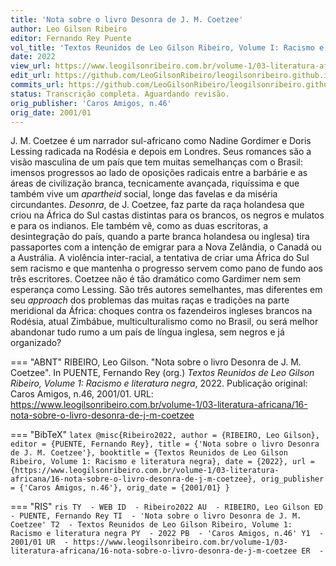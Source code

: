 ```yaml
---
title: 'Nota sobre o livro Desonra de J. M. Coetzee'
author: Leo Gilson Ribeiro
editor: Fernando Rey Puente
vol_title: 'Textos Reunidos de Leo Gilson Ribeiro, Volume I: Racismo e literatura negra'
date: 2022
view_url: https://www.leogilsonribeiro.com.br/volume-1/03-literatura-africana/16-nota-sobre-o-livro-desonra-de-j-m-coetzee
edit_url: https://github.com/LeoGilsonRibeiro/leogilsonribeiro.github.io/edit/main/docs/markdown/volume-1/03-literatura-africana/16-nota-sobre-o-livro-desonra-de-j-m-coetzee.md
commits_url: https://github.com/LeoGilsonRibeiro/leogilsonribeiro.github.io/commits/main/docs/markdown/volume-1/03-literatura-africana/16-nota-sobre-o-livro-desonra-de-j-m-coetzee.md
status: Transcrição completa. Aguardando revisão.
orig_publisher: 'Caros Amigos, n.46'
orig_date: 2001/01
---
```


J. M. Coetzee é um narrador sul-africano como Nadine Gordimer e Doris Lessing radicada na Rodésia e depois em Londres. Seus romances são a visão masculina de um país que tem muitas semelhanças com o Brasil: imensos progressos ao lado de oposições radicais entre a barbárie e as áreas de civilização branca, tecnicamente avançada, riquíssima e que também vive um *apartheid* social, longe das favelas e da miséria circundantes. *Desonra*, de J. Coetzee, faz parte da raça holandesa que criou na África do Sul castas distintas para os brancos, os negros e mulatos e para os indianos. Ele também vê, como as duas escritoras, a desintegração do país, quando a parte branca holandesa ou inglesa) tira passaportes com a intenção de emigrar para a Nova Zelândia, o Canadá ou a Austrália. A violência inter-racial, a tentativa de criar uma África do Sul sem racismo e que mantenha o progresso servem como pano de fundo aos três escritores. Coetzee não é tão dramático como Gardimer nem sem esperança como Lessing. São três autores semelhantes, mas diferentes em seu *approach* dos problemas das muitas raças e tradições na parte meridional da África: choques contra os fazendeiros ingleses brancos na Rodésia, atual Zimbábue, multiculturalismo como no Brasil, ou será melhor abandonar tudo rumo a um país de língua inglesa, sem negros e já organizado?


=== "ABNT"
    RIBEIRO, Leo Gilson. "Nota sobre o livro Desonra de J. M. Coetzee". In PUENTE, Fernando Rey (org.) <em>Textos Reunidos de Leo Gilson Ribeiro, Volume 1: Racismo e literatura negra</em>, 2022. Publicação original: Caros Amigos, n.46, 2001/01. URL: <a href="stable_url">https://www.leogilsonribeiro.com.br/volume-1/03-literatura-africana/16-nota-sobre-o-livro-desonra-de-j-m-coetzee</a>

=== "BibTeX"
    ```latex
    @misc{Ribeiro2022,
    author = {RIBEIRO, Leo Gilson},
    editor = {PUENTE, Fernando Rey},
    title = {'Nota sobre o livro Desonra de J. M. Coetzee'},
    booktitle = {Textos Reunidos de Leo Gilson Ribeiro, Volume 1: Racismo e literatura negra},
    date = {2022},
    url = {https://www.leogilsonribeiro.com.br/volume-1/03-literatura-africana/16-nota-sobre-o-livro-desonra-de-j-m-coetzee},
    orig_publisher = {'Caros Amigos, n.46'},
    orig_date = {2001/01}
    }
    ```

=== "RIS"
    ```ris
    TY  - WEB
    ID  - Ribeiro2022
    AU  - RIBEIRO, Leo Gilson
    ED  - PUENTE, Fernando Rey
    TI  - 'Nota sobre o livro Desonra de J. M. Coetzee'
    T2  - Textos Reunidos de Leo Gilson Ribeiro, Volume 1: Racismo e literatura negra
    PY  - 2022
    PB  - 'Caros Amigos, n.46'
    Y1  - 2001/01
    UR  - https://www.leogilsonribeiro.com.br/volume-1/03-literatura-africana/16-nota-sobre-o-livro-desonra-de-j-m-coetzee
    ER  - 
    ```
